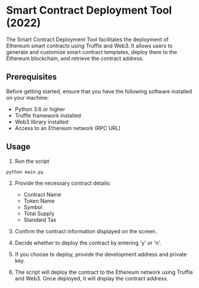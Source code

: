 # Smart Contract Deployment Tool (2022)

The Smart Contract Deployment Tool facilitates the deployment of Ethereum smart contracts using Truffle and Web3. It allows users to generate and customize smart contract templates, deploy them to the Ethereum blockchain, and retrieve the contract address.


## Prerequisites

Before getting started, ensure that you have the following software installed on your machine:

- Python 3.6 or higher
- Truffle framework installed
- Web3 library installed
- Access to an Ethereum network (RPC URL)

## Usage

1. Run the script
```
python main.py
```

2. Provide the necessary contract details:
    - Contract Name
    - Token Name
    - Symbol
    - Total Supply
    - Standard Tax

3. Confirm the contract information displayed on the screen.

4. Decide whether to deploy the contract by entering 'y' or 'n'.

5. If you choose to deploy, provide the development address and private key.

6. The script will deploy the contract to the Ethereum network using Truffle and Web3. Once deployed, it will display the contract address.
